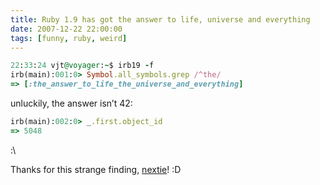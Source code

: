 ```yaml
---
title: Ruby 1.9 has got the answer to life, universe and everything
date: 2007-12-22 22:00:00
tags: [funny, ruby, weird]
---
```


```ruby
22:33:24 vjt@voyager:~$ irb19 -f
irb(main):001:0> Symbol.all_symbols.grep /^the/
=> [:the_answer_to_life_the_universe_and_everything]
```

unluckily, the answer isn’t 42:

```ruby
irb(main):002:0> _.first.object_id
=> 5048
```

:\

Thanks for this strange finding, [nextie](https://deref.blogspot.com)! :D
